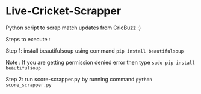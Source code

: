 # Live-Cricket-Scrapper
Python script to scrap match updates from CricBuzz :)

Steps to execute :

Step 1:
install beautifulsoup using command `pip install beautifulsoup`

Note : If you are getting permission denied error then type `sudo pip install beautifulsoup`

Step 2:
run score-scrapper.py by running command `python score_scrapper.py`
